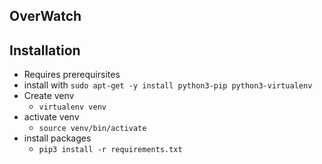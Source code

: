 ## OverWatch


## Installation

 - Requires prerequirsites
  - install with `sudo apt-get -y install python3-pip python3-virtualenv`
- Create venv
    - `virtualenv venv`
- activate venv
    - `source venv/bin/activate`
- install packages
     - `pip3 install -r requirements.txt`
 